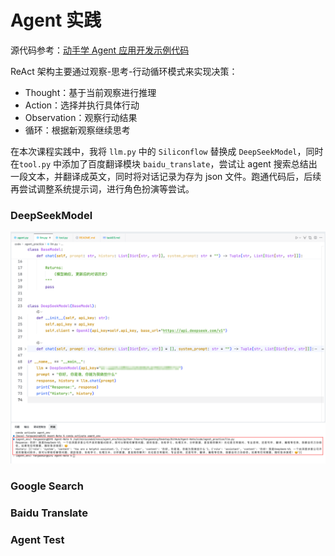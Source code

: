 # Agent 实践

源代码参考：[动手学 Agent 应用开发示例代码](https://www.datawhale.cn/learn/content/220/5020)

ReAct 架构主要通过观察-思考-行动循环模式来实现决策：
- Thought：基于当前观察进行推理
- Action：选择并执行具体行动
- Observation：观察行动结果
- 循环：根据新观察继续思考

在本次课程实践中，我将 `llm.py` 中的 `Siliconflow` 替换成 `DeepSeekModel`，同时在`tool.py` 中添加了百度翻译模块 `baidu_translate`，尝试让 agent 搜索总结出一段文本，并翻译成英文，同时将对话记录为存为 json 文件。跑通代码后，后续再尝试调整系统提示词，进行角色扮演等尝试。

### DeepSeekModel

![llm_deepseek](image/llm_deepseek.png)


### Google Search  

### Baidu Translate


### Agent Test


